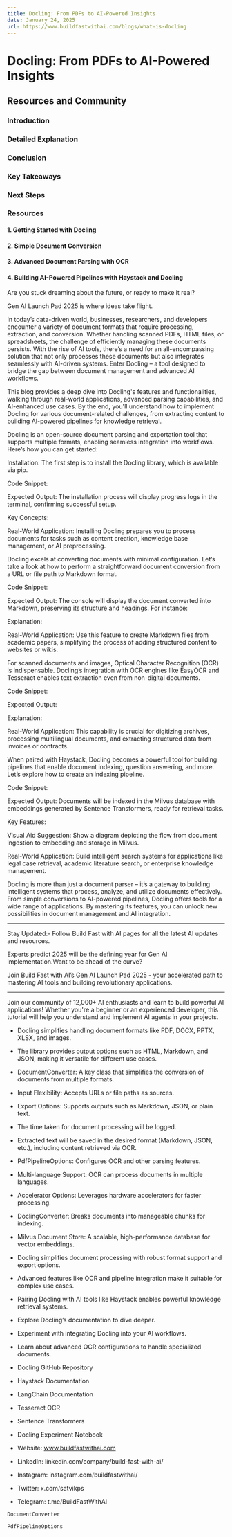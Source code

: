 ```yaml
---
title: Docling: From PDFs to AI-Powered Insights
date: January 24, 2025
url: https://www.buildfastwithai.com/blogs/what-is-docling
---
```


# Docling: From PDFs to AI-Powered Insights

## Resources and Community

### Introduction

### Detailed Explanation

### Conclusion

### Key Takeaways

### Next Steps

### Resources

#### 1. Getting Started with Docling

#### 2. Simple Document Conversion

#### 3. Advanced Document Parsing with OCR

#### 4. Building AI-Powered Pipelines with Haystack and Docling

Are you stuck dreaming about the future, or ready to make it real?

Gen AI Launch Pad 2025 is where ideas take flight.

In today’s data-driven world, businesses, researchers, and developers encounter a variety of document formats that require processing, extraction, and conversion. Whether handling scanned PDFs, HTML files, or spreadsheets, the challenge of efficiently managing these documents persists. With the rise of AI tools, there’s a need for an all-encompassing solution that not only processes these documents but also integrates seamlessly with AI-driven systems. Enter Docling – a tool designed to bridge the gap between document management and advanced AI workflows.

This blog provides a deep dive into Docling's features and functionalities, walking through real-world applications, advanced parsing capabilities, and AI-enhanced use cases. By the end, you'll understand how to implement Docling for various document-related challenges, from extracting content to building AI-powered pipelines for knowledge retrieval.

Docling is an open-source document parsing and exportation tool that supports multiple formats, enabling seamless integration into workflows. Here’s how you can get started:

Installation: The first step is to install the Docling library, which is available via pip.

Code Snippet:

Expected Output: The installation process will display progress logs in the terminal, confirming successful setup.

Key Concepts:

Real-World Application: Installing Docling prepares you to process documents for tasks such as content creation, knowledge base management, or AI preprocessing.

Docling excels at converting documents with minimal configuration. Let’s take a look at how to perform a straightforward document conversion from a URL or file path to Markdown format.

Code Snippet:

Expected Output: The console will display the document converted into Markdown, preserving its structure and headings. For instance:

Explanation:

Real-World Application: Use this feature to create Markdown files from academic papers, simplifying the process of adding structured content to websites or wikis.

For scanned documents and images, Optical Character Recognition (OCR) is indispensable. Docling’s integration with OCR engines like EasyOCR and Tesseract enables text extraction even from non-digital documents.

Code Snippet:

Expected Output:

Explanation:

Real-World Application: This capability is crucial for digitizing archives, processing multilingual documents, and extracting structured data from invoices or contracts.

When paired with Haystack, Docling becomes a powerful tool for building pipelines that enable document indexing, question answering, and more. Let’s explore how to create an indexing pipeline.

Code Snippet:

Expected Output: Documents will be indexed in the Milvus database with embeddings generated by Sentence Transformers, ready for retrieval tasks.

Key Features:

Visual Aid Suggestion: Show a diagram depicting the flow from document ingestion to embedding and storage in Milvus.

Real-World Application: Build intelligent search systems for applications like legal case retrieval, academic literature search, or enterprise knowledge management.

Docling is more than just a document parser – it’s a gateway to building intelligent systems that process, analyze, and utilize documents effectively. From simple conversions to AI-powered pipelines, Docling offers tools for a wide range of applications. By mastering its features, you can unlock new possibilities in document management and AI integration.

---------------------------

Stay Updated:- Follow Build Fast with AI pages for all the latest AI updates and resources.

Experts predict 2025 will be the defining year for Gen AI implementation.Want to be ahead of the curve?

Join Build Fast with AI’s Gen AI Launch Pad 2025 - your accelerated path to mastering AI tools and building revolutionary applications.

---------------------------

Join our community of 12,000+ AI enthusiasts and learn to build powerful AI applications! Whether you're a beginner or an experienced developer, this tutorial will help you understand and implement AI agents in your projects.

* Docling simplifies handling document formats like PDF, DOCX, PPTX, XLSX, and images.
* The library provides output options such as HTML, Markdown, and JSON, making it versatile for different use cases.

* DocumentConverter: A key class that simplifies the conversion of documents from multiple formats.
* Input Flexibility: Accepts URLs or file paths as sources.
* Export Options: Supports outputs such as Markdown, JSON, or plain text.

* The time taken for document processing will be logged.
* Extracted text will be saved in the desired format (Markdown, JSON, etc.), including content retrieved via OCR.

* PdfPipelineOptions: Configures OCR and other parsing features.
* Multi-language Support: OCR can process documents in multiple languages.
* Accelerator Options: Leverages hardware accelerators for faster processing.

* DoclingConverter: Breaks documents into manageable chunks for indexing.
* Milvus Document Store: A scalable, high-performance database for vector embeddings.

* Docling simplifies document processing with robust format support and export options.
* Advanced features like OCR and pipeline integration make it suitable for complex use cases.
* Pairing Docling with AI tools like Haystack enables powerful knowledge retrieval systems.

* Explore Docling’s documentation to dive deeper.
* Experiment with integrating Docling into your AI workflows.
* Learn about advanced OCR configurations to handle specialized documents.

* Docling GitHub Repository
* Haystack Documentation
* LangChain Documentation
* Tesseract OCR
* Sentence Transformers
* Docling Experiment Notebook

* Website: www.buildfastwithai.com
* LinkedIn: linkedin.com/company/build-fast-with-ai/
* Instagram: instagram.com/buildfastwithai/
* Twitter: x.com/satvikps
* Telegram: t.me/BuildFastWithAI

```
DocumentConverter
```

```
PdfPipelineOptions
```

